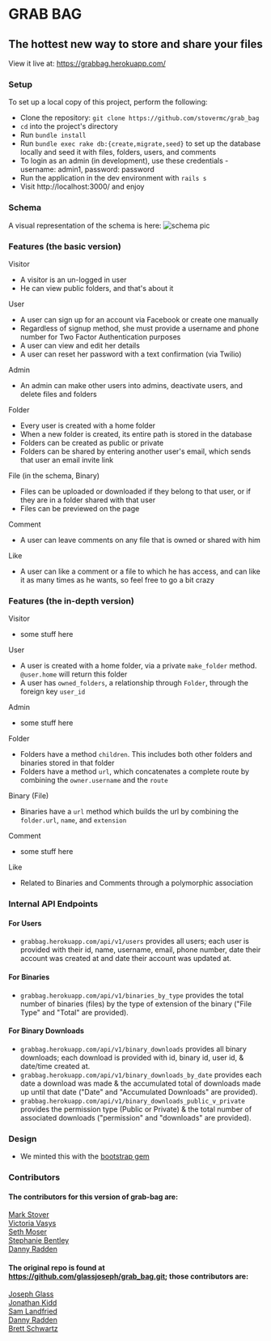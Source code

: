 # GRAB BAG
## The hottest new way to store and share your files

View it live at: https://grabbag.herokuapp.com/

### Setup

To set up a local copy of this project, perform the following:

* Clone the repository: `git clone https://github.com/stovermc/grab_bag`
* `cd` into the project's directory
* Run `bundle install`
* Run `bundle exec rake db:{create,migrate,seed}` to set up the database locally and seed it with files, folders, users, and comments
* To login as an admin (in development), use these credentials - username: admin1, password: password
* Run the application in the dev environment with `rails s`
* Visit http://localhost:3000/ and enjoy

### Schema

A visual representation of the schema is here:
![schema pic](app/assets/images/24_may_schema.png?raw=true)


### Features (the basic version)

Visitor

 * A visitor is an un-logged in user
 * He can view public folders, and that's about it

User

 * A user can sign up for an account via Facebook or create one manually
 * Regardless of signup method, she must provide a username and phone number for Two Factor Authentication purposes
 * A user can view and edit her details
 * A user can reset her password with a text confirmation (via Twilio)

Admin

 * An admin can make other users into admins, deactivate users, and delete files and folders

Folder

 * Every user is created with a home folder
 * When a new folder is created, its entire path is stored in the database
 * Folders can be created as public or private
 * Folders can be shared by entering another user's email, which sends that user an email invite link


File (in the schema, Binary)

 * Files can be uploaded or downloaded if they belong to that user, or if they are in a folder shared with that user
 * Files can be previewed on the page


Comment

 * A user can leave comments on any file that is owned or shared with him

Like

 * A user can like a comment or a file to which he has access, and can like it as many times as he wants, so feel free to go a bit crazy

### Features (the in-depth version)

Visitor  
 * some stuff here

User  
 * A user is created with a home folder, via a private `make_folder` method. `@user.home` will return this folder
 * A user has `owned_folders`, a relationship through `Folder`, through the foreign key `user_id`

Admin  
 * some stuff here

Folder  
 * Folders have a method `children`. This includes both other folders and binaries stored in that folder
 * Folders have a method `url`, which concatenates a complete route by combining the `owner.username` and the `route`

Binary (File)
 * Binaries have a `url` method which builds the url by combining the `folder.url`, `name`, and `extension`

Comment  
 * some stuff here

Like
 * Related to Binaries and Comments through a polymorphic association
 
 
### Internal API Endpoints

#### For Users
* `grabbag.herokuapp.com/api/v1/users` provides all users; each user is provided with  their id, name, username, email, phone number, date their account was created at and date their account was updated at.

#### For Binaries
* `grabbag.herokuapp.com/api/v1/binaries_by_type` provides the total number of binaries (files) by the type of extension of the binary ("File Type" and "Total" are provided).

#### For Binary Downloads
* `grabbag.herokuapp.com/api/v1/binary_downloads` provides all binary downloads; each download is provided with id, binary id, user id, & date/time created at. 
* `grabbag.herokuapp.com/api/v1/binary_downloads_by_date` provides each date a download was made & the accumulated total of downloads made up until that date ("Date" and "Accumulated Downloads" are provided).
* `grabbag.herokuapp.com/api/v1/binary_downloads_public_v_private` provides the permission type (Public or Private) & the total number of associated downloads ("permission" and "downloads" are provided).

### Design

 * We minted this with the [bootstrap gem](https://github.com/twbs/bootstrap-sass)
### Contributors

#### The contributors for this version of grab-bag are:
[Mark Stover](https://github.com/stovermc)  
[Victoria Vasys](https://github.com/victoriavasys)  
[Seth Moser](https://github.com/seth-at-at)  
[Stephanie Bentley](https://github.com/slague)  
[Danny Radden](https://github.com/dannyradden)  

#### The original repo is found at https://github.com/glassjoseph/grab_bag.git; those contributors are:
[Joseph Glass](https://github.com/glassjoseph)  
[Jonathan Kidd](https://github.com/jk1dd)  
[Sam Landfried](https://github.com/samlandfried)  
[Danny Radden](https://github.com/dannyradden)  
[Brett Schwartz](https://github.com/bschwartz10/)
